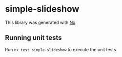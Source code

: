 # simple-slideshow

This library was generated with [Nx](https://nx.dev).

## Running unit tests

Run `nx test simple-slideshow` to execute the unit tests.
